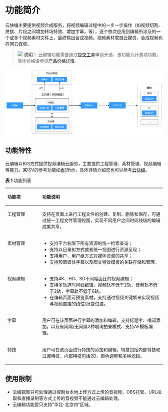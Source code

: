 # 功能简介<a name="vod_01_0078"></a>

云快编主要提供视频合成服务，将视频编辑过程中的一步一步操作（如视频切割、拼接、片段之间增加转场特效、增加字幕，等），逐个依次应用到编辑所涉及的一个或多个视频素材文件上，最终输出合成视频。视频素材取自云媒资，合成视频也存回云媒资。

>![](public_sys-resources/icon-note.gif) **说明：** 
>云编辑功能需要通过[提交工单](https://console.huaweicloud.com/ticket/?#/ticketindex/business?productTypeId=ffb4ebf5fb094bc6aef0129c276ce42e)申请开通，该功能为计费项功能，具体价格请参见[产品价格详情](https://www.huaweicloud.com/pricing.html?tab=detail#/vod)。

![](figures/unnaming.png)

## 功能特性<a name="section443219915209"></a>

云编辑以B/S方式提供视频编辑云服务，主要提供工程管理、素材管理、视频编辑等能力。某ISV的参考功能如[表1](#table225617476119)所示，具体详情介绍您也可以参考[云快编](https://marketplace.huaweicloud.com/product/00301-498142-0--0)。

**表 1**  功能列表

<a name="table225617476119"></a>
<table><thead align="left"><tr id="row225612479113"><th class="cellrowborder" valign="top" width="22.06%" id="mcps1.2.3.1.1"><p id="p192566471816"><a name="p192566471816"></a><a name="p192566471816"></a>功能项</p>
</th>
<th class="cellrowborder" valign="top" width="77.94%" id="mcps1.2.3.1.2"><p id="p15256144715110"><a name="p15256144715110"></a><a name="p15256144715110"></a>功能说明</p>
</th>
</tr>
</thead>
<tbody><tr id="row152569471014"><td class="cellrowborder" valign="top" width="22.06%" headers="mcps1.2.3.1.1 "><p id="p141912011124513"><a name="p141912011124513"></a><a name="p141912011124513"></a>工程管理</p>
</td>
<td class="cellrowborder" valign="top" width="77.94%" headers="mcps1.2.3.1.2 "><p id="p136615212457"><a name="p136615212457"></a><a name="p136615212457"></a>支持在页面上进行工程文件的创建、复制、删除和保存，可通过统一工程文件管理视图，实现不同用户之间时间线级的编辑成果共享。</p>
</td>
</tr>
<tr id="row20256134716116"><td class="cellrowborder" valign="top" width="22.06%" headers="mcps1.2.3.1.1 "><p id="p825611471415"><a name="p825611471415"></a><a name="p825611471415"></a>素材管理</p>
</td>
<td class="cellrowborder" valign="top" width="77.94%" headers="mcps1.2.3.1.2 "><a name="ul9352165784515"></a><a name="ul9352165784515"></a><ul id="ul9352165784515"><li>支持平台权限下所有资源的统一检索查询；</li><li>支持以目录树方式或者统一视图进行资源呈现；</li><li>支持用户、用户组方式对媒体资源的共享；</li><li>支持预置媒体字幕以及图文特效模板的关联存储和管理。</li></ul>
</td>
</tr>
<tr id="row125714471110"><td class="cellrowborder" valign="top" width="22.06%" headers="mcps1.2.3.1.1 "><p id="p99581188466"><a name="p99581188466"></a><a name="p99581188466"></a>视频编辑</p>
</td>
<td class="cellrowborder" valign="top" width="77.94%" headers="mcps1.2.3.1.2 "><a name="ul925711471311"></a><a name="ul925711471311"></a><ul id="ul925711471311"><li>支持4K、HD、SD不同幅面比的视频编辑；</li><li>支持多轨道时间线编辑，视频轨不低于2轨，音频轨不低于2轨，字幕轨不低于6轨。</li><li>在编辑页面可预览素材，支持通过视频关键帧来实现视频与视频直接的线性/跃变过渡。</li></ul>
</td>
</tr>
<tr id="row82571647016"><td class="cellrowborder" valign="top" width="22.06%" headers="mcps1.2.3.1.1 "><p id="p134541340134611"><a name="p134541340134611"></a><a name="p134541340134611"></a>字幕</p>
</td>
<td class="cellrowborder" valign="top" width="77.94%" headers="mcps1.2.3.1.2 "><p id="p87681150174615"><a name="p87681150174615"></a><a name="p87681150174615"></a>用户可在该页面进行字幕的添加和编辑，支持标题字、唱词添加，以及有间隔/无间隔2种唱词拍录模式、支持AE模板编辑。</p>
</td>
</tr>
<tr id="row15374121284718"><td class="cellrowborder" valign="top" width="22.06%" headers="mcps1.2.3.1.1 "><p id="p15375101204716"><a name="p15375101204716"></a><a name="p15375101204716"></a>特技</p>
</td>
<td class="cellrowborder" valign="top" width="77.94%" headers="mcps1.2.3.1.2 "><p id="p10375151218474"><a name="p10375151218474"></a><a name="p10375151218474"></a>用户可在该页面进行特技的添加和编辑，特技包括内部特技和过渡特技，内部特技包括2D、颜色调整和多种滤镜。</p>
</td>
</tr>
</tbody>
</table>

## 使用限制<a name="section249017534215"></a>

-   云编辑暂只可处理通过控制台本地上传方式上传的音视频，OBS托管、URL拉取和直播录制等方式上传的音视频不能通过云编辑处理。
-   云编辑功能暂只支持“华北-北京四”区域。

